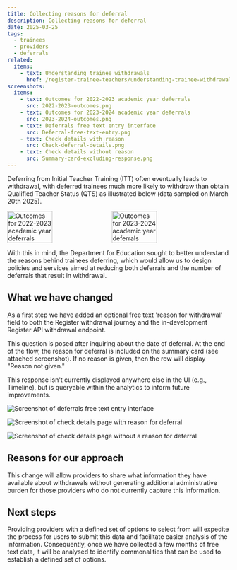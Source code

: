 ```yaml
---
title: Collecting reasons for deferral
description: Collecting reasons for deferral
date: 2025-03-25
tags:
  - trainees
  - providers
  - deferrals
related:
  items:
    - text: Understanding trainee withdrawals
      href: /register-trainee-teachers/understanding-trainee-withdrawals/
screenshots:
  items:
    - text: Outcomes for 2022-2023 academic year deferrals
      src: 2022-2023-outcomes.png
    - text: Outcomes for 2023-2024 academic year deferrals
      src: 2023-2024-outcomes.png
    - text: Deferrals free text entry interface 
      src: Deferral-free-text-entry.png
    - text: Check details with reason
      src: Check-deferral-details.png
    - text: Check details without reason
      src: Summary-card-excluding-response.png
---
```


Deferring from Initial Teacher Training (ITT) often eventually leads to withdrawal, with deferred trainees much more likely to withdraw than obtain Qualified Teacher Status (QTS) as illustrated below (data sampled on March 20th 2025).

<div style="display: flex; gap: 10px;">
  <img src="2022-2023-outcomes.png" alt="Outcomes for 2022-2023 academic year deferrals" width="45%">
  <img src="2023-2024-outcomes.png" alt="Outcomes for 2023-2024 academic year deferrals" width="45%">
</div>

With this in mind, the Department for Education sought to better understand the reasons behind trainees deferring, which would allow us to design policies and services aimed at reducing both deferrals and the number of deferrals that result in withdrawal.

## What we have changed

As a first step we have added an optional free text 'reason for withdrawal' field to both the Register withdrawal journey and the in-development Register API withdrawal endpoint.

This question is posed after inquiring about the date of deferral. At the end of the flow, the reason for deferral is included on the summary card (see attached screenshot).  If no reason is given, then the row will display "Reason not given."  

This response isn't currently displayed anywhere else in the UI (e.g., Timeline), but is queryable within the analytics to inform future improvements.

![Screenshot of deferrals free text entry interface](Why-has-the-trainee-deferred.png)

![Screenshot of check details page with reason for deferral](Check-deferral-details.png)

![Screenshot of check details page without a reason for deferral](Summary-card-excluding-response.png)

## Reasons for our approach

This change will allow providers to share what information they have available about withdrawals without generating additional administrative burden for those providers who do not currently capture this information.

## Next steps

Providing providers with a defined set of options to select from will expedite the process for users to submit this data and facilitate easier analysis of the information. Consequently, once we have collected a few months of free text data, it will be analysed to identify commonalities that can be used to establish a defined set of options.
